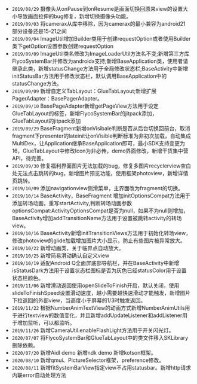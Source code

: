 - `2019/08/29` 摄像头从onPause到onResume是画面切换回原来view的设置大小导致画面拉伸的bug修复，新增切换摄像头功能。
- ```2019/09/03```  将camerax从库中移除，因为camerax的最小兼容为android21 部分设备还是15-21之间
- ```2019/09/04```  ImageUtil增加Builder类用于创建requestOption或者使用Builder类下getOption设置参数创建requestOption
- ```2019/09/09``` ImageUtil类名修改为ImageLoaderUtil方法名不变;新增第三方库FlycoSystemBar并修改为androidx支持;新增BaseApplication类，使用者请继承此类，新增statusChange方法用于全局修改状态栏;BaseActivity中新增initStatusBar方法用于修改状态栏，默认调用BaseApplication中的statusChange方法。
- ```2019/09/09``` 新增自定义TabLayout：GlueTabLayout;新增扩展PagerAdapter：BasePagerAdapter。
- ```2019/09/10``` BasePageAdapter新增getPageView方法用于设定GlueTabLayout的标签，新增FlycoSystemBar的jitpack添加，GlueTabLayout的jitpack添加
- ```2019/09/29``` BaseFragment新增onVisibale判断是否从后台切换回前台，取消fragment下presenter的lateinit让onVisible判断标准为非初次加载，自动集成MultiDex，让Application继承BaseApplication即可，最小SDK支持变更为16，GlueTabLayout中修改Icon为非必传，demo界面修改，新增干货集中营API，待完善。
- ```2019/09/30``` 修复福利界面图片无法加载的bug，修复多图片recyclerview空白处无法点击跳转的bug，新增图片预览功能，使用框架photoview，新增详情页跳转。
- ```2019/10/09``` 添加navigationview侧滑菜单，主界面改为fragment的切换。
- ```2019/10/14``` BaseActivity，BaseFragment 增加initOptionsCompat方法用于添加转场动画，重写startActivity,判断转场动画参数optionsCompat:ActivityOptionsCompat是否为null，如果不为null则增加，BaseActivity增加addTransitionName方法用于设置被跳转activity的转场view。
- ```2019/10/16``` BaseActivity新增initTransitionViews方法用于初始化转场view，修改photoview的glide加载增加图片大小显示，防止有些图片被异常放大。
- ```2019/10/22``` 新增动画类，关于临界点自动放大。
- ```2019/10/25``` 新增简易滑动确认自定义view
- ```2019/10/19``` 适配Android Q全面屏底部导航栏，并在BaseActivity中新增isStatusDark方法用于设置状态栏图标是否为灰色已经statusColor用于设置状态栏颜色。
- ```2019/11/06``` 新增滑动返回使用openSlideToFinish开启，默认关闭，使用slideToFinishSpeed设置滑动速度，越小需要越快速滑动才能触发，新增图片下拉返回的外部view，当高度小于屏幕的1/3时触发返回。
- ```2019/11/22``` 根据NumberAnimTextView的动画方式新增NumberAnimUtils用于进行textview的数值变化，并且新增addUpdateListener和addListener用于增加监听，可以都监听。
- ```2019/11/26``` 新增CameraUtil.enableFlashLight方法用于开关闪光灯。
- ```2020/07/07``` 将FlycoSystemBar和GlueTabLayout中的类文件移入SKLibrary删除依赖。
- ```2020/07/20``` 新增Aidl demo 新增ndk demo 新增kotson框架。
- ```2020/08/10``` 新增qmui、PictureSelector框架，preference修改。
- ```2020/08/11``` 新增fitSystemBarView指定view不占用statusbar。新增http请求内联error自动处理方法
